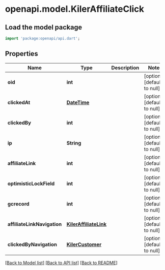 # openapi.model.KilerAffiliateClick

## Load the model package
```dart
import 'package:openapi/api.dart';
```

## Properties
Name | Type | Description | Notes
------------ | ------------- | ------------- | -------------
**oid** | **int** |  | [optional] [default to null]
**clickedAt** | [**DateTime**](DateTime.md) |  | [optional] [default to null]
**clickedBy** | **int** |  | [optional] [default to null]
**ip** | **String** |  | [optional] [default to null]
**affiliateLink** | **int** |  | [optional] [default to null]
**optimisticLockField** | **int** |  | [optional] [default to null]
**gcrecord** | **int** |  | [optional] [default to null]
**affiliateLinkNavigation** | [**KilerAffiliateLink**](KilerAffiliateLink.md) |  | [optional] [default to null]
**clickedByNavigation** | [**KilerCustomer**](KilerCustomer.md) |  | [optional] [default to null]

[[Back to Model list]](../README.md#documentation-for-models) [[Back to API list]](../README.md#documentation-for-api-endpoints) [[Back to README]](../README.md)


